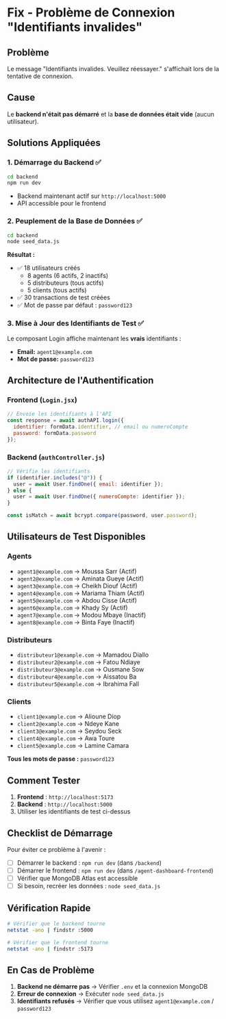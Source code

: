 # Fix - Problème de Connexion "Identifiants invalides"

## Problème
Le message "Identifiants invalides. Veuillez réessayer." s'affichait lors de la tentative de connexion.

## Cause
Le **backend n'était pas démarré** et la **base de données était vide** (aucun utilisateur).

## Solutions Appliquées

### 1. Démarrage du Backend ✅
```bash
cd backend
npm run dev
```
- Backend maintenant actif sur `http://localhost:5000`
- API accessible pour le frontend

### 2. Peuplement de la Base de Données ✅
```bash
cd backend
node seed_data.js
```

**Résultat :**
- ✅ 18 utilisateurs créés
  - 8 agents (6 actifs, 2 inactifs)
  - 5 distributeurs (tous actifs)
  - 5 clients (tous actifs)
- ✅ 30 transactions de test créées
- ✅ Mot de passe par défaut : `password123`

### 3. Mise à Jour des Identifiants de Test ✅
Le composant Login affiche maintenant les **vrais** identifiants :
- **Email:** `agent1@example.com`
- **Mot de passe:** `password123`

## Architecture de l'Authentification

### Frontend (`Login.jsx`)
```javascript
// Envoie les identifiants à l'API
const response = await authAPI.login({
  identifier: formData.identifier, // email ou numeroCompte
  password: formData.password
});
```

### Backend (`authController.js`)
```javascript
// Vérifie les identifiants
if (identifier.includes("@")) {
  user = await User.findOne({ email: identifier });
} else {
  user = await User.findOne({ numeroCompte: identifier });
}

const isMatch = await bcrypt.compare(password, user.password);
```

## Utilisateurs de Test Disponibles

### Agents
- `agent1@example.com` → Moussa Sarr (Actif)
- `agent2@example.com` → Aminata Gueye (Actif)
- `agent3@example.com` → Cheikh Diouf (Actif)
- `agent4@example.com` → Mariama Thiam (Actif)
- `agent5@example.com` → Abdou Cisse (Actif)
- `agent6@example.com` → Khady Sy (Actif)
- `agent7@example.com` → Modou Mbaye (Inactif)
- `agent8@example.com` → Binta Faye (Inactif)

### Distributeurs
- `distributeur1@example.com` → Mamadou Diallo
- `distributeur2@example.com` → Fatou Ndiaye
- `distributeur3@example.com` → Ousmane Sow
- `distributeur4@example.com` → Aissatou Ba
- `distributeur5@example.com` → Ibrahima Fall

### Clients
- `client1@example.com` → Alioune Diop
- `client2@example.com` → Ndeye Kane
- `client3@example.com` → Seydou Seck
- `client4@example.com` → Awa Toure
- `client5@example.com` → Lamine Camara

**Tous les mots de passe :** `password123`

## Comment Tester

1. **Frontend** : `http://localhost:5173`
2. **Backend** : `http://localhost:5000`
3. Utiliser les identifiants de test ci-dessus

## Checklist de Démarrage

Pour éviter ce problème à l'avenir :

- [ ] Démarrer le backend : `npm run dev` (dans `/backend`)
- [ ] Démarrer le frontend : `npm run dev` (dans `/agent-dashboard-frontend`)
- [ ] Vérifier que MongoDB Atlas est accessible
- [ ] Si besoin, recréer les données : `node seed_data.js`

## Vérification Rapide

```bash
# Vérifier que le backend tourne
netstat -ano | findstr :5000

# Vérifier que le frontend tourne
netstat -ano | findstr :5173
```

## En Cas de Problème

1. **Backend ne démarre pas** → Vérifier `.env` et la connexion MongoDB
2. **Erreur de connexion** → Exécuter `node seed_data.js`
3. **Identifiants refusés** → Vérifier que vous utilisez `agent1@example.com` / `password123`
